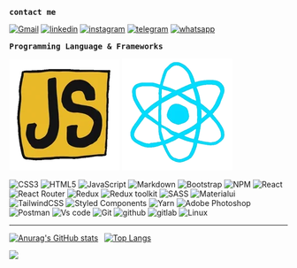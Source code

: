 
<p><samp><strong>contact me</strong></samp></p>

[![Gmail](https://img.shields.io/badge/-Gmail-red?style=for-the-badge&logo=gmail&logoColor=white)](https://mohammadyousefvand1999@gmail.com/)
[![linkedin](https://img.shields.io/badge/-Linkedin-blue?style=for-the-badge&logo=linkedin)](https://www.linkedin.com/in/mohammad-yousefvand-a9b045226/)
[![instagram](https://img.shields.io/badge/Instagram-E4405F?style=for-the-badge&logo=instagram&logoColor=white)](https://www.instagram.com/mohammad_yousefvand_/)
[![telegram](https://img.shields.io/badge/Telegram-blue?style=for-the-badge&logo=telegram&logoColor=white)](https://t.me/fcb_6666)
[![whatsapp](https://img.shields.io/badge/WhatsApp-25D366?style=for-the-badge&logo=whatsapp&logoColor=white)](https://wa.me/989394094563)

  <p><samp><strong>Programming Language & Frameworks</strong></samp></p>
  <p>
  <img src="js.webp" alt="Javasciprt" />
  <img src="react.webp" alt="Javasciprt" />
  </p>
  
![CSS3](https://img.shields.io/badge/css3-%231572B6.svg?style=for-the-badge&logo=css3&logoColor=white)
![HTML5](https://img.shields.io/badge/html5-%23E34F26.svg?style=for-the-badge&logo=html5&logoColor=white)
![JavaScript](https://img.shields.io/badge/javascript-%23323330.svg?style=for-the-badge&logo=javascript&logoColor=%23F7DF1E) 
![Markdown](https://img.shields.io/badge/markdown-%23000000.svg?style=for-the-badge&logo=markdown&logoColor=white) 
![Bootstrap](https://img.shields.io/badge/bootstrap-%23563D7C.svg?style=for-the-badge&logo=bootstrap&logoColor=white)
![NPM](https://img.shields.io/badge/NPM-%23000000.svg?style=for-the-badge&logo=npm&logoColor=white) 
![React](https://img.shields.io/badge/react-%2320232a.svg?style=for-the-badge&logo=react&logoColor=%2361DAFB) 
![React Router](https://img.shields.io/badge/React_Router-CA4245?style=for-the-badge&logo=react-router&logoColor=white)
![Redux](https://img.shields.io/badge/redux-%23593d88.svg?style=for-the-badge&logo=redux&logoColor=white) 
![Redux toolkit](https://img.shields.io/badge/redux-toolkit-%23593d88.svg?style=for-the-badge&logo=redux&logoColor=white) 
![SASS](https://img.shields.io/badge/SASS-hotpink.svg?style=for-the-badge&logo=SASS&logoColor=white) 
![Materialui](https://img.shields.io/badge/Material_ui-%231572B6.svg?style=for-the-badge&logo=mui&logoColor=white)
![TailwindCSS](https://img.shields.io/badge/tailwindcss-%2338B2AC.svg?style=for-the-badge&logo=tailwind-css&logoColor=white) 
![Styled Components](https://img.shields.io/badge/styled--components-DB7093?style=for-the-badge&logo=styled-components&logoColor=white) 
![Yarn](https://img.shields.io/badge/yarn-%232C8EBB.svg?style=for-the-badge&logo=yarn&logoColor=white) 
![Adobe Photoshop](https://img.shields.io/badge/adobephotoshop-%2331A8FF.svg?style=for-the-badge&logo=adobephotoshop&logoColor=white)
![Postman](https://img.shields.io/badge/Postman-FF6C37?style=for-the-badge&logo=postman&logoColor=white) 
![Vs code](https://img.shields.io/badge/Visual_Studio_Code-0078D4?style=for-the-badge&logo=visual%20studio%20code&logoColor=white)
![Git](https://img.shields.io/badge/-git-gray?style=for-the-badge&logo=git)
![github](https://img.shields.io/badge/-Github-black?style=for-the-badge&logo=github)
![gitlab](https://img.shields.io/badge/-Gitlab-darkorange?style=for-the-badge&logo=gitlab)
![Linux](https://img.shields.io/badge/Linux-FCC624?style=for-the-badge&logo=linux&logoColor=black)

---

[![Anurag's GitHub stats](https://github-readme-stats.vercel.app/api?username=mohammadyousefvand&show_icons=true&theme=tokyonight)](https://github.com/MehdiKhoshnevisz/)&ensp;
[![Top Langs](https://github-readme-stats.vercel.app/api/top-langs/?username=mohammadyousefvand&theme=tokyonight&layout=compact)](https://github.com/anuraghazra/github-readme-stats)

![](https://komarev.com/ghpvc/?username=mohammadyousefvand&label=PROFILE+VIEWS)


